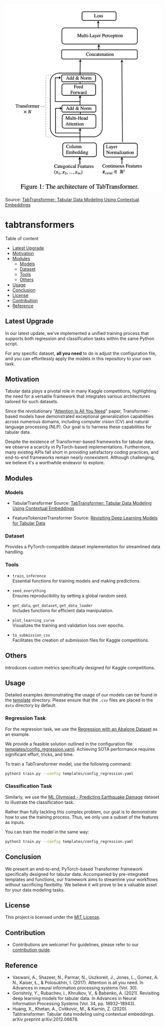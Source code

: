 <p align="center">
  <img src="figures/architecture.jpg">
</p>

Source: [TabTransformer: Tabular Data Modeling Using Contextual Embeddings](https://arxiv.org/pdf/2012.06678v1.pdf)

# tabtransformers
Table of content
- [Latest Upgrade](#latest-upgrade)
- [Motivation](#motivation)
- [Modules](#modules)
  - [Models](#models)
  - [Dataset](#dataset)
  - [Tools](#tools)
  - [Others](#others)
- [Usage](#usage)
- [Conclusion](#conclusion)
- [License](#license)
- [Contribution](#contribution)
- [Reference](#reference)

## Latest Upgrade
In our latest update, we've implemented a unified training process that supports both regression and classification tasks within the same Python script. 

For any specific dataset, **all you need** to do is adjust the configuration file, and you can effortlessly apply the models in this repository to your own task.

## Motivation
Tabular data plays a pivotal role in many Kaggle competitions, highlighting the need for a versatile framework that integrates various architectures tailored for such datasets. 

Since the revolutionary "[Attention Is All You Need](https://proceedings.neurips.cc/paper/2017/file/3f5ee243547dee91fbd053c1c4a845aa-Paper.pdf)" paper, Transformer-based models have demonstrated exceptional generalization capabilities across numerous domains, including computer vision (CV) and natural language processing (NLP). Our goal is to harness these capabilities for tabular data. 

Despite the existence of Transformer-based frameworks for tabular data, we observe a scarcity in PyTorch-based implementations. Furthermore, many existing APIs fall short in providing satisfactory coding practices, and end-to-end frameworks remain nearly nonexistent. Although challenging, we believe it's a worthwhile endeavor to explore.

## Modules
### Models
- TabularTransformer
Source: [TabTransformer: Tabular Data Modeling Using Contextual Embeddings](https://arxiv.org/pdf/2012.06678v1.pdf)

- FeatureTokenizerTransformer
Source: [Revisiting Deep Learning Models for Tabular Data](https://arxiv.org/pdf/2106.11959v2.pdf)

### Dataset
Provides a PyTorch-compatible dataset implementation for streamlined data handling.

### Tools
- `train`, `inference`      
  Essential functions for training models and making predictions.

- `seed_everything`     
  Ensures reproducibility by setting a global random seed.

- `get_data`, `get_dataset`, `get_data_loader`      
  Includes functions for efficient data manipulation.

- `plot_learning_curve`     
  Visualizes the training and validation loss over epochs.

- `to_submission_csv`     
  Facilitates the creation of submission files for Kaggle competitions.

## Others
Introduces custom metrics specifically designed for Kaggle competitions.

## Usage
Detailed examples demonstrating the usage of our models can be found in the [template](templates/) directory. Please ensure that the `.csv` files are placed in the `data` directory by default.

### Regression Task
For the regression task, we use the [Regression with an Abalone Dataset](https://www.kaggle.com/competitions/playground-series-s4e4) as an example.

We provide a feasible solution outlined in the configuration file [templates/config_regression.yaml](templates/config_regression.yaml).  Achieving SOTA performance requires significant effort, tricks, and time.

To train a TabTransformer model, use the following command:

```bash
python3 train.py --config templates/config_regression.yaml
```

### Classification Task
Similarly, we use the [ML Olympiad - Predicting Earthquake Damage](https://www.kaggle.com/competitions/ml-olympiad-predicting-earthquake-damage) dataset to illustrate the classification task.

Rather than fully tackling this complex problem, our goal is to demonstrate how to use the training process. Thus, we only use a subset of the features as inputs.

You can train the model in the same way:

```bash
python3 train.py --config templates/config_regression.yaml
```

## Conclusion
We present an end-to-end, PyTorch-based Transformer framework specifically designed for tabular data. Accompanied by pre-integrated templates and functions, our framework aims to streamline your workflows without sacrificing flexibility. We believe it will prove to be a valuable asset for your data modeling tasks.

## License
This project is licensed under the [MIT License](LICENSE).

## Contribution
- Contributions are welcome! For guidelines, please refer to our [contribution guide](https://github.com/RichardLitt/knowledge/blob/master/github/amending-a-commit-guide.md).

## Reference
- Vaswani, A., Shazeer, N., Parmar, N., Uszkoreit, J., Jones, L., Gomez, A. N., Kaiser, Ł., & Polosukhin, I. (2017). Attention is all you need. In Advances in neural information processing systems (Vol. 30).
- Gorishniy, Y., Rubachev, I., Khrulkov, V., & Babenko, A. (2021). Revisiting deep learning models for tabular data. In Advances in Neural Information Processing Systems (Vol. 34, pp. 18932–18943).
- Huang, X., Khetan, A., Cvitkovic, M., & Karnin, Z. (2020). Tabtransformer: Tabular data modeling using contextual embeddings. arXiv preprint arXiv:2012.06678.
